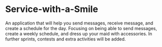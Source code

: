 # Service-with-a-Smile
An application that will help you send messages, receive message, and create a schedule for the day. Focusing on 
being able to send messages, create a weekly schedule, and dress up your maid with accessories. In further sprints,
contests and extra activities will be added.
